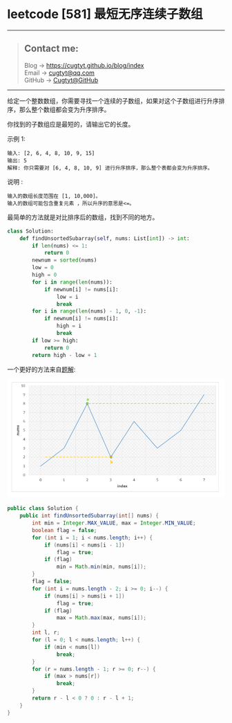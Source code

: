 # leetcode [581] 最短无序连续子数组

---
> ## Contact me:
> Blog -> <https://cugtyt.github.io/blog/index>  
> Email -> <cugtyt@qq.com>  
> GitHub -> [Cugtyt@GitHub](https://github.com/Cugtyt)

---

给定一个整数数组，你需要寻找一个连续的子数组，如果对这个子数组进行升序排序，那么整个数组都会变为升序排序。

你找到的子数组应是最短的，请输出它的长度。

示例 1:
```
输入: [2, 6, 4, 8, 10, 9, 15]
输出: 5
解释: 你只需要对 [6, 4, 8, 10, 9] 进行升序排序，那么整个表都会变为升序排序。
```
说明 :
```
输入的数组长度范围在 [1, 10,000]。
输入的数组可能包含重复元素 ，所以升序的意思是<=。
```

最简单的方法就是对比排序后的数组，找到不同的地方。

``` python
class Solution:
    def findUnsortedSubarray(self, nums: List[int]) -> int:
        if len(nums) <= 1:
            return 0
        newnum = sorted(nums)
        low = 0
        high = 0
        for i in range(len(nums)):
            if newnum[i] != nums[i]:
                low = i
                break
        for i in range(len(nums) - 1, 0, -1):
            if newnum[i] != nums[i]:
                high = i
                break
        if low >= high:
            return 0
        return high - low + 1
```

一个更好的方法来自[题解](https://leetcode-cn.com/problems/shortest-unsorted-continuous-subarray/solution/zui-duan-wu-xu-lian-xu-zi-shu-zu-by-leetcode/):

![](R/shortest-unsorted.png)

``` java
public class Solution {
    public int findUnsortedSubarray(int[] nums) {
        int min = Integer.MAX_VALUE, max = Integer.MIN_VALUE;
        boolean flag = false;
        for (int i = 1; i < nums.length; i++) {
            if (nums[i] < nums[i - 1])
                flag = true;
            if (flag)
                min = Math.min(min, nums[i]);
        }
        flag = false;
        for (int i = nums.length - 2; i >= 0; i--) {
            if (nums[i] > nums[i + 1])
                flag = true;
            if (flag)
                max = Math.max(max, nums[i]);
        }
        int l, r;
        for (l = 0; l < nums.length; l++) {
            if (min < nums[l])
                break;
        }
        for (r = nums.length - 1; r >= 0; r--) {
            if (max > nums[r])
                break;
        }
        return r - l < 0 ? 0 : r - l + 1;
    }
}
```